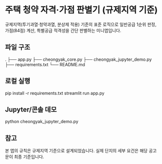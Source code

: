 # 주택 청약 자격·가점 판별기 (규제지역 기준)

규제지역(투기과열·청약과열, 분상제 적용) 기준의 표준 로직으로 일반공급 1순위 판정, 가점(84점) 계산, 특별공급 적격성을 간단 판별하는 미니앱입니다.

## 파일 구조
.
├── app.py
├── cheongyak_core.py
├── cheongyak_jupyter_demo.py
├── requirements.txt
└── README.md

## 로컬 실행
pip install -r requirements.txt
streamlit run app.py

## Jupyter/콘솔 데모
python cheongyak_jupyter_demo.py

## 참고
본 앱의 규칙은 규제지역 기준으로 설계되었습니다. 실제 단지의 세부 요건은 해당 공고문이 최종 기준입니다.
